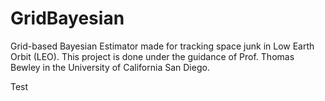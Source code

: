 # GridBayesian

Grid-based Bayesian Estimator made for tracking space junk in Low Earth Orbit (LEO). This project is done under the guidance of Prof. Thomas Bewley in the University of California San Diego.

Test
